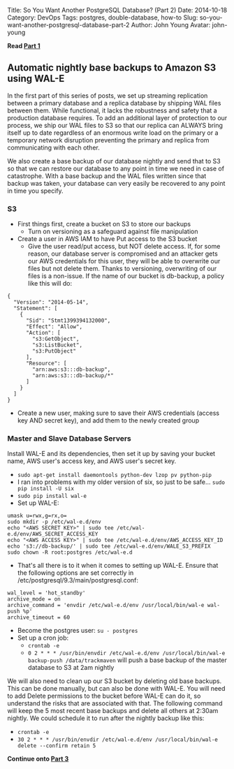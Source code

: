 Title: So You Want Another PostgreSQL Database? (Part 2)
Date: 2014-10-18
Category: DevOps
Tags: postgres, double-database, how-to
Slug: so-you-want-another-postgresql-database-part-2
Author: John Young
Avatar: john-young

__Read [Part 1](/blog/so-you-want-another-postgresql-database-part-1/)__

## Automatic nightly base backups to Amazon S3 using WAL-E

In the first part of this series of posts, we set up streaming replication between a primary database and a replica database by shipping WAL files between them. While functional, it lacks the robustness and safety that a production database requires. To add an additional layer of protection to our process, we ship our WAL files to S3 so that our replica can ALWAYS bring itself up to date regardless of an enormous write load on the primary or a temporary network disruption preventing the primary and replica from communicating with each other. 

We also create a base backup of our database nightly and send that to S3 so that we can restore our database to any point in time we need in case of catastrophe. With a base backup and the WAL files written since that backup was taken, your database can very easily be recovered to any point in time you specify.

### S3

* First things first, create a bucket on S3 to store our backups
  * Turn on versioning as a safeguard against file manipulation
* Create a user in AWS IAM to have Put access to the S3 bucket
  * Give the user read/put access, but NOT delete access. If, for some reason, our database server is compromised and an attacker gets our AWS credentials for this user, they will be able to overwrite our files but not delete them. Thanks to versioning, overwriting of our files is a non-issue. If the name of our bucket is db-backup, a policy like this will do:

```
{
  "Version": "2014-05-14",
  "Statement": [
    {
      "Sid": "Stmt1399394132000",
      "Effect": "Allow",
      "Action": [
        "s3:GetObject",
        "s3:ListBucket",
        "s3:PutObject"
      ],
      "Resource": [
        "arn:aws:s3:::db-backup",
        "arn:aws:s3:::db-backup/*"
      ]
    }
  ]
}
```

* Create a new user, making sure to save their AWS credentials (access key AND secret key), and add them to the newly created group

### Master and Slave Database Servers

Install WAL-E and its dependencies, then set it up by saving your bucket name, AWS user's access key, and AWS user's secret key.

* `sudo apt-get install daemontools python-dev lzop pv python-pip`
* I ran into problems with my older version of six, so just to be safe... `sudo pip install -U six`
* `sudo pip install wal-e`
* Set up WAL-E:

```
umask u=rwx,g=rx,o=
sudo mkdir -p /etc/wal-e.d/env
echo "<AWS SECRET KEY>" | sudo tee /etc/wal-e.d/env/AWS_SECRET_ACCESS_KEY
echo "<AWS ACCESS KEY>" | sudo tee /etc/wal-e.d/env/AWS_ACCESS_KEY_ID
echo 's3://db-backup/' | sudo tee /etc/wal-e.d/env/WALE_S3_PREFIX
sudo chown -R root:postgres /etc/wal-e.d
```

* That's all there is to it when it comes to setting up WAL-E. Ensure that the following options are set correctly in /etc/postgresql/9.3/main/postgresql.conf:

```
wal_level = 'hot_standby'
archive_mode = on
archive_command = 'envdir /etc/wal-e.d/env /usr/local/bin/wal-e wal-push %p'
archive_timeout = 60
```

* Become the postgres user: `su - postgres`
* Set up a cron job: 
  * `crontab -e`
  * `0 2 * * * /usr/bin/envdir /etc/wal-e.d/env /usr/local/bin/wal-e backup-push /data/trackmaven` will push a base backup of the master database to S3 at 2am nightly

We will also need to clean up our S3 bucket by deleting old base backups. This can be done manually, but can also be done with WAL-E. You will need to add Delete permissions to the bucket before WAL-E can do it, so understand the risks that are associated with that. The following command will keep the 5 most recent base backups and delete all others at 2:30am nightly. We could schedule it to run after the nightly backup like this:

  * `crontab -e`
  * `30 2 * * * /usr/bin/envdir /etc/wal-e.d/env /usr/local/bin/wal-e delete --confirm retain 5`

__Continue onto [Part 3](/blog/so-you-want-another-postgresql-database-part-3/)__
